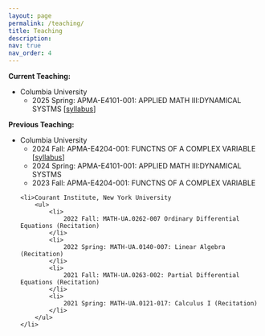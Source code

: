 ```yaml
---
layout: page
permalink: /teaching/
title: Teaching
description:
nav: true
nav_order: 4
---
```



<b>Current Teaching:</b>
<ul>
    <li>Columbia University
        <ul>
            <li>
                2025 Spring: APMA-E4101-001: APPLIED MATH III:DYNAMICAL SYSTMS
                [<a href="/assets/syllabus/syllabus-ds.pdf">syllabus</a>]
            </li>
        </ul>
    </li>
</ul>

<b>Previous Teaching:</b>
<ul>
    <li>Columbia University
        <ul>
            <li>
                2024 Fall: APMA-E4204-001: FUNCTNS OF A COMPLEX VARIABLE
                [<a href="/assets/syllabus/syllabus-cplx.pdf">syllabus</a>]
            </li>
            <li>
                2024 Spring: APMA-E4101-001: APPLIED MATH III:DYNAMICAL SYSTMS
            </li>
            <li>
                2023 Fall: APMA-E4204-001: FUNCTNS OF A COMPLEX VARIABLE
            </li>
        </ul>
    </li>

    <li>Courant Institute, New York University
    	<ul>
            <li>
                2022 Fall: MATH-UA.0262-007 Ordinary Differential Equations (Recitation)
            </li>
            <li>
                2022 Spring: MATH-UA.0140-007: Linear Algebra (Recitation)
            </li>
            <li>
                2021 Fall: MATH-UA.0263-002: Partial Differential Equations (Recitation)
            </li>
            <li>
                2021 Spring: MATH-UA.0121-017: Calculus I (Recitation)
            </li>
        </ul>
    </li>
</ul>
